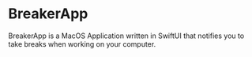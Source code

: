 # BreakerApp
BreakerApp is a MacOS Application written in SwiftUI that notifies you to take breaks when working on your computer.
